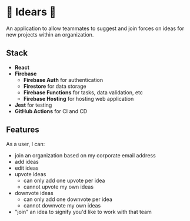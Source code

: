 # 🧠 Idears 🧠

An application to allow teammates to suggest and join forces on ideas for new projects within an organization.

## Stack
- **React**
- **Firebase**
  - **Firebase Auth** for authentication
  - **Firestore** for data storage
  - **Firebase Functions** for tasks, data validation, etc
  - **Firebase Hosting** for hosting web application
- **Jest** for testing
- **GitHub Actions** for CI and CD

## Features
As a user, I can:
- join an organization based on my corporate email address
- add ideas
- edit ideas
- upvote ideas
  - can only add one upvote per idea
  - cannot upvote my own ideas
- downvote ideas
  - can only add one downvote per idea
  - cannot downvote my own ideas
- "join" an idea to signify you'd like to work with that team